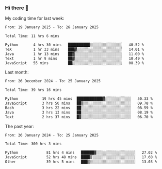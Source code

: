 ### Hi there 👋

My coding time for last week:

<!--START_SECTION:week-->

```txt
From: 19 January 2025 - To: 26 January 2025

Total Time: 11 hrs 6 mins

Python       4 hrs 30 mins   ██████████░░░░░░░░░░░░░░░   40.52 %
TeX          1 hr 33 mins    ███▓░░░░░░░░░░░░░░░░░░░░░   14.01 %
Java         1 hr 13 mins    ██▓░░░░░░░░░░░░░░░░░░░░░░   11.00 %
Text         1 hr 9 mins     ██▓░░░░░░░░░░░░░░░░░░░░░░   10.49 %
JavaScript   55 mins         ██░░░░░░░░░░░░░░░░░░░░░░░   08.39 %
```

<!--END_SECTION:week-->

Last month:

<!--START_SECTION:month-->

```txt
From: 26 December 2024 - To: 25 January 2025

Total Time: 39 hrs 16 mins

Python           19 hrs 45 mins  ████████████▓░░░░░░░░░░░░   50.33 %
JavaScript       3 hrs 50 mins   ██▒░░░░░░░░░░░░░░░░░░░░░░   09.78 %
Bash             3 hrs 22 mins   ██░░░░░░░░░░░░░░░░░░░░░░░   08.59 %
Java             3 hrs 13 mins   ██░░░░░░░░░░░░░░░░░░░░░░░   08.19 %
Text             2 hrs 37 mins   █▓░░░░░░░░░░░░░░░░░░░░░░░   06.70 %
```

<!--END_SECTION:month-->

The past year:

<!--START_SECTION:year-->

```txt
From: 26 January 2024 - To: 25 January 2025

Total Time: 300 hrs 3 mins

Python             81 hrs 4 mins   ██████▓░░░░░░░░░░░░░░░░░░   27.02 %
JavaScript         52 hrs 48 mins  ████▒░░░░░░░░░░░░░░░░░░░░   17.60 %
Other              39 hrs 5 mins   ███▒░░░░░░░░░░░░░░░░░░░░░   13.03 %
```

<!--END_SECTION:year-->
